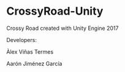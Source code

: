 # CrossyRoad-Unity

Crossy Road created with Unity Engine 2017

Developers:

Àlex Viñas Termes

Aarón Jiménez García
